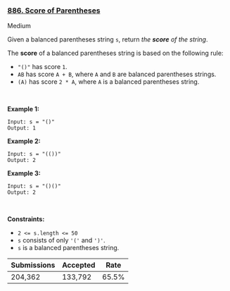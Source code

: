 ### [886. Score of Parentheses](https://leetcode.com/problems/score-of-parentheses/)

Medium

Given a balanced parentheses string `` s ``, return _the __score__ of the string_.

The __score__ of a balanced parentheses string is based on the following rule:

*   `` "()" `` has score `` 1 ``.
*   `` AB `` has score `` A + B ``, where `` A `` and `` B `` are balanced parentheses strings.
*   `` (A) `` has score `` 2 * A ``, where `` A `` is a balanced parentheses string.

 

__Example 1:__

```
Input: s = "()"
Output: 1
```

__Example 2:__

```
Input: s = "(())"
Output: 2
```

__Example 3:__

```
Input: s = "()()"
Output: 2
```

 

__Constraints:__

*   `` 2 <= s.length <= 50 ``
*   `` s `` consists of only `` '(' `` and `` ')' ``.
*   `` s `` is a balanced parentheses string.

| Submissions    | Accepted     | Rate   |
| -------------- | ------------ | ------ |
| 204,362 | 133,792 | 65.5% |